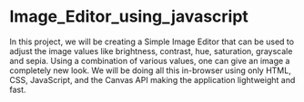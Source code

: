 # Image_Editor_using_javascript
In this project, we will be creating a Simple Image Editor that can be used to adjust the image values like brightness, contrast, hue, saturation, grayscale and sepia.
Using a combination of various values, one can give an image a completely new look. We will be doing all this in-browser using only HTML, CSS, JavaScript, and the
Canvas API making the application lightweight and fast.
